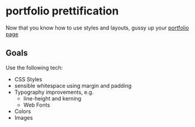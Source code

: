 # portfolio prettification

Now that you know how to use styles and layouts, gussy up your [portfolio page](portfolio_page)

## Goals

Use the following tech:

* CSS Styles
* sensible whitespace using margin and padding
* Typography improvements, e.g.
  * line-height and kerning
  * Web Fonts
* Colors
* Images

